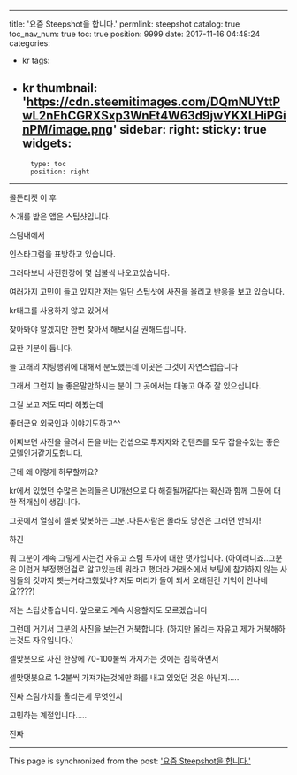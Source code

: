 
---
title: '요즘 Steepshot을 합니다.'
permlink: steepshot
catalog: true
toc_nav_num: true
toc: true
position: 9999
date: 2017-11-16 04:48:24
categories:
- kr
tags:
- kr
thumbnail: 'https://cdn.steemitimages.com/DQmNUYttPwL2nEhCGRXSxp3WnEt4W63d9jwYKXLHiPGinPM/image.png'
sidebar:
    right:
        sticky: true
widgets:
    -
        type: toc
        position: right
---


골든티켓 이 후 

소개를 받은 앱은 스팁샷입니다.

스팀내에서 

인스타그램을 표방하고 있습니다.

그러다보니 사진한장에 몇 십불씩 나오고있습니다.

여러가지 고민이 들고 있지만 저는 일단 스팁샷에 사진을 올리고 반응을 보고 있습니다.

kr태그를 사용하지 않고 있어서 

찾아봐야 알겠지만 한번 찾아서 해보시길 권해드립니다.

묘한 기분이 듭니다.

늘 고래의 치팅행위에 대해서 분노했는데 이곳은 그것이 자연스럽습니다

그래서 그런지 늘 좋은말만하시는 분이 그 곳에서는 대놓고 아주 잘 있으십니다.

그걸 보고 저도 따라 해봤는데

좋더군요 외국인과 이야기도하고^^

어찌보면 사진을 올려서 돈을 버는 컨셉으로 투자자와 컨텐츠를 모두 잡을수있는 좋은 모델인거같기도합니다.

근데 왜 이렇게 허무할까요?

kr에서 있었던 수많은 논의들은 UI개선으로 다 해결될꺼같다는 확신과 함께 그분에 대한 적개심이 생깁니다.


그곳에서 열심히 셀봇 맞봇하는 그분..다른사람은 몰라도 당신은 그러면 안되지!

하긴

뭐 그분이 계속 그렇게 사는건 자유고 스팀 투자에 대한 댓가입니다.
(아이러니죠..그분은 이런거 부정했던걸로 알고있는데 뭐라고 했더라 거래소에서 보팅에 참가하지 않는 사람들의 것까지 뺏는거라고했었나? 저도 머리가 돌이 되서 오래된건 기억이 안나네요????)

저는 스팁샷좋습니다. 앞으로도 계속 사용할지도 모르겠습니다

그런데 거기서 그분의 사진을 보는건 거북합니다. 
(하지만 올리는 자유고 제가 거북해하는것도 자유입니다.)

셀맞봇으로 사진 한장에 70-100불씩 가져가는 것에는 침묵하면서

셀맞댓봇으로 1-2불씩 가져가는것에만 화를 내고 있었던 것은 아닌지.....

진짜 스팀가치를 올리는게 무엇인지 

고민하는 계절입니다.....

진짜

- - -

This page is synchronized from the post: ['요즘 Steepshot을 합니다.'](https://steemit.com/@virus707/steepshot)
